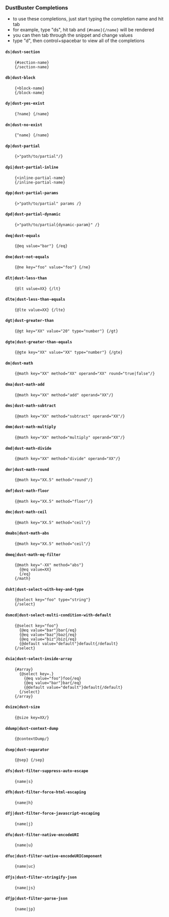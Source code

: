 ### DustBuster Completions

- to use these completions, just start typing the completion name and hit tab
- for example, type "ds", hit tab and `{#name}{/name}` will be rendered
- you can then tab through the snippet and change values
- type "d", then control+spacebar to view all of the completions


#### `ds|dust-section`
```
    {#section-name}
    {/section-name}
```

#### `db|dust-block`
```
    {+block-name}
    {/block-name}
```

#### `dy|dust-yes-exist`
```
    {?name} {/name}
```

#### `dn|dust-no-exist` 
```
    {^name} {/name}
```

#### `dp|dust-partial`
```
    {>"path/to/partial"/}
```

#### `dpi|dust-partial-inline`
```
    {<inline-partial-name}
    {/inline-partial-name}
```

#### `dpp|dust-partial-params`
```
    {>"path/to/partial" params /}
```

#### `dpd|dust-partial-dynamic`
```
    {>"path/to/partial{dynamic-param}" /}
```

#### `deq|dust-equals`
```
    {@eq value="bar"} {/eq}
```

#### `dne|dust-not-equals`
```
    {@ne key="foo" value="foo"} {/ne}
```

#### `dlt|dust-less-than`
```
    {@lt value=XX} {/lt}
```

#### `dlte|dust-less-than-equals`
```
    {@lte value=XX} {/lte}
```

#### `dgt|dust-greater-than`
```
    {@gt key="XX" value="20" type="number"} {/gt}
```

#### `dgte|dust-greater-than-equals`
```
    {@gte key="XX" value="XX" type="number"} {/gte}
```

#### `dm|dust-math`
```
    {@math key="XX" method="XX" operand="XX" round="true|false"/}
```

#### `dma|dust-math-add`
```
    {@math key="XX" method="add" operand="XX"/}
```

#### `dms|dust-math-subtract`
```
    {@math key="XX" method="subtract" operand="XX"/}
```

#### `dmm|dust-math-multiply`
```
    {@math key="XX" method="multiply" operand="XX"/}
```

#### `dmd|dust-math-divide`
```
    {@math key="XX" method="divide" operand="XX"/}
```

#### `dmr|dust-math-round`
```
    {@math key="XX.5" method="round"/}
```

#### `dmf|dust-math-floor`
```
    {@math key="XX.5" method="floor"/}
```

#### `dmc|dust-math-ceil`
```
    {@math key="XX.5" method="ceil"/}
```

#### `dmabs|dust-math-abs`
```
    {@math key="XX.5" method="ceil"/}
```

#### `dmeq|dust-math-eq-filter`
```
    {@math key="-XX" method="abs"}
      {@eq value=XX}
      {/eq}
    {/math}  
```

#### `dskt|dust-select-with-key-and-type`
```
    {@select key="foo" type="string"}
    {/select}
```

#### `dsmcd|dust-select-multi-condition-with-default`
```
    {@select key="foo"}
      {@eq value="bar"}bar{/eq}
      {@eq value="baz"}baz{/eq}
      {@eq value="biz"}biz{/eq}
      {@default value="default"}default{/default}
    {/select}
```

#### `dsia|dust-select-inside-array`
```
    {#array}
      {@select key=.}
        {@eq value="foo"}foo{/eq}
        {@eq value="bar"}bar{/eq}
        {@default value="default"}default{/default}
      {/select}
    {/array}
```

#### `dsize|dust-size`
```
    {@size key=XX/}
```

#### `ddump|dust-context-dump`
```
    {@contextDump/}
```

#### `dsep|dust-separator`
```
    {@sep} {/sep}
```

#### `dfs|dust-filter-suppress-auto-escape`
```
    {name|s}
```

#### `dfh|dust-filter-force-html-escaping`
```
    {name|h}
```

#### `dfj|dust-filter-force-javascript-escaping`
```
    {name|j}
```

#### `dfu|dust-filter-native-encodeURI`
```
    {name|u}
```

#### `dfuc|dust-filter-native-encodeURIComponent`
```
    {name|uc}
```

#### `dfjs|dust-filter-stringify-json`
```
    {name|js}
```

#### `dfjp|dust-filter-parse-json`
```
    {name|jp}
```

